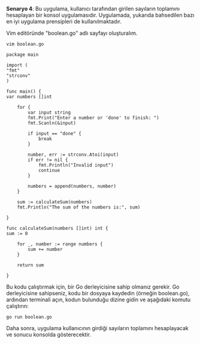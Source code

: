 **Senaryo 4**: Bu uygulama, kullanıcı tarafından girilen sayıların toplamını hesaplayan bir konsol uygulamasıdır. Uygulamada, yukarıda bahsedilen bazı en iyi uygulama prensipleri de kullanılmaktadır.

Vim editöründe "boolean.go" adlı sayfayı oluşturalım.

`vim boolean.go`

```
package main

import (
"fmt"
"strconv"
)

func main() {
var numbers []int

    for {
    	var input string
    	fmt.Print("Enter a number or 'done' to finish: ")
    	fmt.Scanln(&input)

    	if input == "done" {
    		break
    	}

    	number, err := strconv.Atoi(input)
    	if err != nil {
    		fmt.Println("Invalid input")
    		continue
    	}

    	numbers = append(numbers, number)
    }

    sum := calculateSum(numbers)
    fmt.Println("The sum of the numbers is:", sum)

}

func calculateSum(numbers []int) int {
sum := 0

    for _, number := range numbers {
    	sum += number
    }

    return sum

}
```

Bu kodu çalıştırmak için, bir Go derleyicisine sahip olmanız gerekir. Go derleyicisine sahipseniz, kodu bir dosyaya kaydedin (örneğin boolean.go), ardından terminali açın, kodun bulunduğu dizine gidin ve aşağıdaki komutu çalıştırın:

`go run boolean.go`

Daha sonra, uygulama kullanıcının girdiği sayıların toplamını hesaplayacak ve sonucu konsolda gösterecektir.
